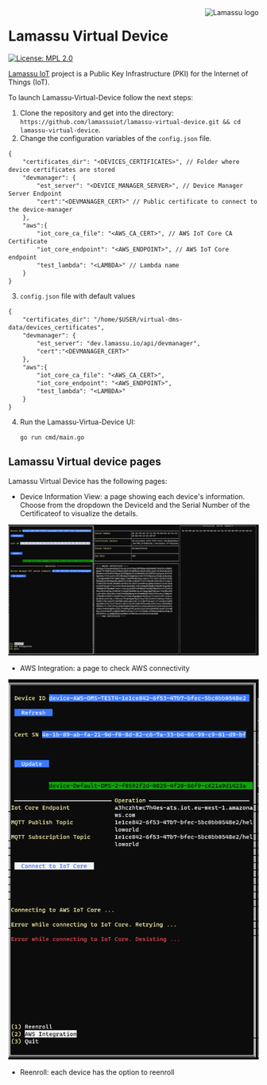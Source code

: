 <a href="https://www.lamassu.io/">
    <img src="https://www.lamassu.io/assets/brand/lamassu-brand.png" alt="Lamassu logo" title="Lamassu" align="right" height="50" />
</a>

Lamassu Virtual Device
=======
[![License: MPL 2.0](https://img.shields.io/badge/License-MPL%202.0-blue.svg)](http://www.mozilla.org/MPL/2.0/index.txt)

[Lamassu IoT](https://www.lamassu.io) project is a Public Key Infrastructure (PKI) for the Internet of Things (IoT).

To launch Lamassu-Virtual-Device follow the next steps:

1. Clone the repository and get into the directory: `https://github.com/lamassuiot/lamassu-virtual-device.git && cd lamassu-virtual-device`.
2. Change the configuration variables of the `config.json` file.

```
{
    "certificates_dir": "<DEVICES_CERTIFICATES>", // Folder where device certificates are stored
    "devmanager": {
        "est_server": "<DEVICE_MANAGER_SERVER>", // Device Manager Server Endpoint
        "cert":"<DEVMANAGER_CERT>" // Public certificate to connect to the device-manager
    },
    "aws":{
        "iot_core_ca_file": "<AWS_CA_CERT>", // AWS IoT Core CA Certificate
        "iot_core_endpoint": "<AWS_ENDPOINT>", // AWS IoT Core endpoint
        "test_lambda": "<LAMBDA>" // Lambda name
    }
}

```

3. `config.json` file with default values

```
{
    "certificates_dir": "/home/$USER/virtual-dms-data/devices_certificates",
    "devmanager": {
        "est_server": "dev.lamassu.io/api/devmanager",
        "cert":"<DEVMANAGER_CERT>"
    },
    "aws":{
        "iot_core_ca_file": "<AWS_CA_CERT>",
        "iot_core_endpoint": "<AWS_ENDPOINT>",
        "test_lambda": "<LAMBDA>"
    }
}

```

4. Run the Lamassu-Virtua-Device UI:
    ```
    go run cmd/main.go
    ```

## Lamassu Virtual device pages

Lamassu Virtual Device has the following pages:

- Device Information View: a page showing each device's information. Choose from the dropdown the DeviceId and the Serial Number of the Certificateof to visualize the details.

![Device Information View](img/DeviceInfo.PNG)

- AWS Integration: a page to check AWS connectivity

![AWS](img/aws.PNG)

- Reenroll: each device has the option to reenroll



